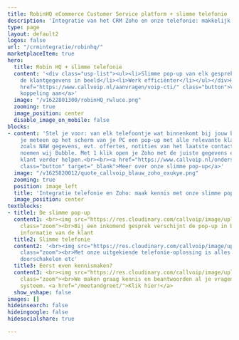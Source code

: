 ```yaml
---
title: RobinHQ eCommerce Customer Service platform + slimme telefonie
description: 'Integratie van het CRM Zoho en onze telefonie: makkelijk, snel en efficiënt'
type: page
layout: default2
logos: false
url: "/crmintegratie/robinhq/"
marketplaceItem: true
hero:
  title: Robin HQ + slimme telefonie
  content: '<div class="usp-list"><ul><li>Slimme pop-up van elk gesprek</li><li>Direct
    de klantgegevens in beeld</li><li>Werk efficiënter</li></ul></div>Het Robin HQ Ecommerce Customer Service platform is een systeem gericht op eCommercebedrijven. Meer specifiek op excellente communicatie met hun klanten. Email, chat, Whatsapp en natuurlijk hoort daar ook telefonie bij! En daar komt Callvoip om de hoek kijken: koppel jouw RobinHQ nu aan onze telefonie en profiteer van het gemak en de efficiëntie.<br><br><a
    href="https://www.callvoip.nl/aanvragen/voip-cti/" class="button">Vraag nu deze
    koppeling aan</a>'
  image: "/v1622801300/robinHQ_rwluce.png"
  zooming: true
  image_position: center
  disable_image_on_mobile: false
blocks:
- content: 'Stel je voor: van elk telefoontje wat binnenkomt bij jouw bedrijf zie
    je meteen op het scherm van je PC een pop-up met alle relevante klantgegevens
    zoals NAW gegevens, evt. offertes, notities van het laatste contact. Die pop-up
    noemen wij Bubble. Met 1 klik open je Zoho met de juiste gegevens en kun je de
    klant verder helpen.<br><br><a href="https://www.callvoip.nl/ondersteuning/integraties/bubble/"
    class="button" target="_blank">Meer over onze slimme pop-up</a>'
  image: "/v1625820012/quote_callvoip_blauw_zoho_exukye.png"
  zooming: true
  position: image_left
  title: 'Integratie telefonie en Zoho: maak kennis met onze slimme pop-up'
  image_position: center
textblocks:
- title1: De slimme pop-up
  content1: <br><img src="https://res.cloudinary.com/callvoip/image/upload/v1622800989/zoho_k4cfpd.png"
    class="zoom"><br>Bij een inkomend gesprek verschijnt de pop-up in beeld met de
    informatie van de klant
  title2: Slimme telefonie
  content2: '<br><img src="https://res.cloudinary.com/callvoip/image/upload/v1572604004/screencentrale_fkimug.png"
    class="zoom"><br>Met onze uitgekiende telefonie-oplossing is alles mogelijk: keuzemenu,
    doorschakelen etc'
  title3: Eerst even kennismaken?
  content3: <br><img src="https://res.cloudinary.com/callvoip/image/upload/v1620376012/greet_ecc1x3.png"
    class="zoom"><br>We maken graag kennis en beantwoorden al je vragen over ons mooie
    systeem. <a href="/meetandgreet/">Klik hier!</a>
  show_vshape: false
images: []
hideinsearch: false
hideingoogle: false
hidesocialshare: true

---
```

